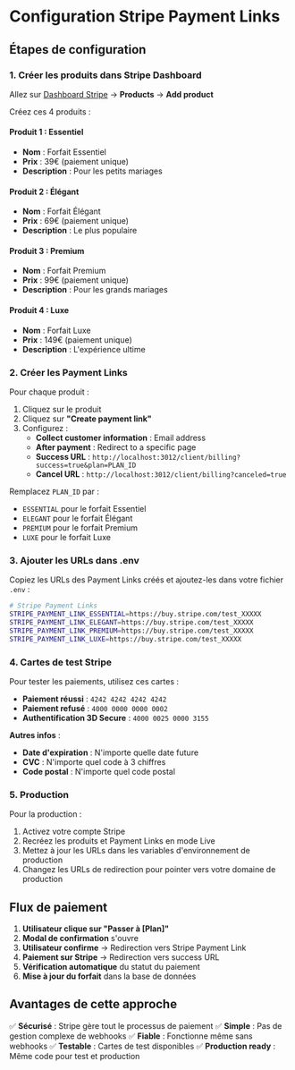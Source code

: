 # Configuration Stripe Payment Links

## Étapes de configuration

### 1. Créer les produits dans Stripe Dashboard

Allez sur [Dashboard Stripe](https://dashboard.stripe.com/products) → **Products** → **Add product**

Créez ces 4 produits :

#### Produit 1 : Essentiel
- **Nom** : Forfait Essentiel
- **Prix** : 39€ (paiement unique)
- **Description** : Pour les petits mariages

#### Produit 2 : Élégant  
- **Nom** : Forfait Élégant
- **Prix** : 69€ (paiement unique)
- **Description** : Le plus populaire

#### Produit 3 : Premium
- **Nom** : Forfait Premium
- **Prix** : 99€ (paiement unique)
- **Description** : Pour les grands mariages

#### Produit 4 : Luxe
- **Nom** : Forfait Luxe
- **Prix** : 149€ (paiement unique)
- **Description** : L'expérience ultime

### 2. Créer les Payment Links

Pour chaque produit :
1. Cliquez sur le produit
2. Cliquez sur **"Create payment link"**
3. Configurez :
   - **Collect customer information** : Email address
   - **After payment** : Redirect to a specific page
   - **Success URL** : `http://localhost:3012/client/billing?success=true&plan=PLAN_ID`
   - **Cancel URL** : `http://localhost:3012/client/billing?canceled=true`

Remplacez `PLAN_ID` par :
- `ESSENTIAL` pour le forfait Essentiel
- `ELEGANT` pour le forfait Élégant
- `PREMIUM` pour le forfait Premium
- `LUXE` pour le forfait Luxe

### 3. Ajouter les URLs dans .env

Copiez les URLs des Payment Links créés et ajoutez-les dans votre fichier `.env` :

```bash
# Stripe Payment Links
STRIPE_PAYMENT_LINK_ESSENTIAL=https://buy.stripe.com/test_XXXXX
STRIPE_PAYMENT_LINK_ELEGANT=https://buy.stripe.com/test_XXXXX
STRIPE_PAYMENT_LINK_PREMIUM=https://buy.stripe.com/test_XXXXX
STRIPE_PAYMENT_LINK_LUXE=https://buy.stripe.com/test_XXXXX
```

### 4. Cartes de test Stripe

Pour tester les paiements, utilisez ces cartes :

- **Paiement réussi** : `4242 4242 4242 4242`
- **Paiement refusé** : `4000 0000 0000 0002`
- **Authentification 3D Secure** : `4000 0025 0000 3155`

**Autres infos** :
- **Date d'expiration** : N'importe quelle date future
- **CVC** : N'importe quel code à 3 chiffres
- **Code postal** : N'importe quel code postal

### 5. Production

Pour la production :
1. Activez votre compte Stripe
2. Recréez les produits et Payment Links en mode Live
3. Mettez à jour les URLs dans les variables d'environnement de production
4. Changez les URLs de redirection pour pointer vers votre domaine de production

## Flux de paiement

1. **Utilisateur clique sur "Passer à [Plan]"**
2. **Modal de confirmation** s'ouvre
3. **Utilisateur confirme** → Redirection vers Stripe Payment Link
4. **Paiement sur Stripe** → Redirection vers success URL
5. **Vérification automatique** du statut du paiement
6. **Mise à jour du forfait** dans la base de données

## Avantages de cette approche

✅ **Sécurisé** : Stripe gère tout le processus de paiement
✅ **Simple** : Pas de gestion complexe de webhooks
✅ **Fiable** : Fonctionne même sans webhooks
✅ **Testable** : Cartes de test disponibles
✅ **Production ready** : Même code pour test et production 
